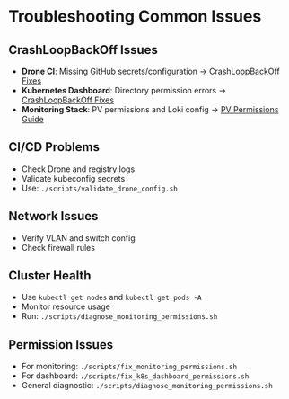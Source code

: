 # Troubleshooting Common Issues

## CrashLoopBackOff Issues
- **Drone CI**: Missing GitHub secrets/configuration → [CrashLoopBackOff Fixes](crashloop_fixes.md#1-drone-ci-crashloopbackoff-fix)
- **Kubernetes Dashboard**: Directory permission errors → [CrashLoopBackOff Fixes](crashloop_fixes.md#2-kubernetes-dashboard-crashloopbackoff-fix)
- **Monitoring Stack**: PV permissions and Loki config → [PV Permissions Guide](../pv_permissions_and_loki_issues.md)

## CI/CD Problems
- Check Drone and registry logs
- Validate kubeconfig secrets
- Use: `./scripts/validate_drone_config.sh`

## Network Issues
- Verify VLAN and switch config
- Check firewall rules

## Cluster Health
- Use `kubectl get nodes` and `kubectl get pods -A`
- Monitor resource usage
- Run: `./scripts/diagnose_monitoring_permissions.sh`

## Permission Issues
- For monitoring: `./scripts/fix_monitoring_permissions.sh`
- For dashboard: `./scripts/fix_k8s_dashboard_permissions.sh`
- General diagnostic: `./scripts/diagnose_monitoring_permissions.sh`
